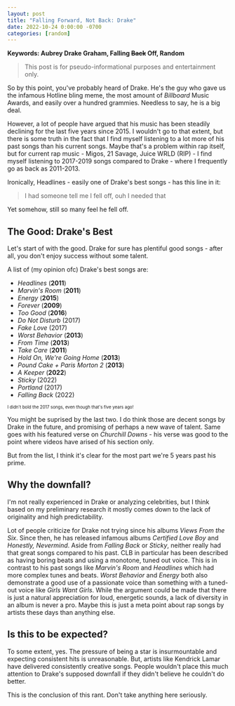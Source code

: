 ```yaml
---
layout: post
title: "Falling Forward, Not Back: Drake"
date: 2022-10-24 0:00:00 -0700
categories: [random]
---
```


<script src="https://cdn.mathjax.org/mathjax/latest/MathJax.js?config=TeX-AMS-MML_HTMLorMML" type="text/javascript"></script>

**Keywords: Aubrey Drake Graham, Falling ~~Back~~ Off, Random**

> This post is for pseudo-informational purposes and entertainment only.

So by this point, you've probably heard of Drake. He's the guy who gave us the infamous Hotline bling meme, the most amount of _Billboard_ Music Awards, and easily over a hundred grammies. Needless to say, he is a big deal.

However, a lot of people have argued that his music has been steadily declining for the last five years since 2015. I wouldn't go to that extent, but there is some truth in the fact that I find myself listening to a lot more of his past songs than his current songs. Maybe that's a problem within rap itself, but for current rap music - Migos, 21 Savage, Juice WRLD (RIP) - I find myself listening to 2017-2019 songs compared to Drake - where I frequently go as back as 2011-2013.

Ironically, Headlines - easily one of Drake's best songs - has this line in it:

> I had someone tell me I fell off, ouh I needed that

Yet somehow, still so many feel he fell off.

## The Good: Drake's Best

Let's start of with the good. Drake for sure has plentiful good songs - after all, you don't enjoy success without some talent.

A list of (my opinion ofc) Drake's best songs are:

- _Headlines_ (**2011**)
- _Marvin's Room_ (**2011**)
- _Energy_ (**2015**)
- _Forever_ (**2009**)
- _Too Good_ (**2016**)
- _Do Not Disturb_ (2017)
- _Fake Love_ (2017)
- _Worst Behavior_ (**2013**)
- _From Time_ (**2013**)
- _Take Care_ (**2011**)
- _Hold On, We're Going Home_ (**2013**)
- _Pound Cake + Paris Morton 2_ (**2013**)
- _A Keeper_ (**2022**)
- _Sticky_ (2022)
- _Portland_ (2017)
- _Falling Back_ (2022)

<sup><sub>I didn't bold the 2017 songs, even though that's five years ago!</sub></sup>

You might be suprised by the last two. I do think those are decent songs by Drake in the future, and promising of perhaps a new wave of talent. Same goes with his featured verse on _Churchill Downs_ - his verse was good to the point where videos have arised of his section only.

But from the list, I think it's clear for the most part we're 5 years past his prime.

## Why the downfall?

I'm not really experienced in Drake or analyzing celebrities, but I think based on my preliminary research it mostly comes down to the lack of originality and high predictability.

Lot of people criticize for Drake not trying since his albums _Views From the Six_. Since then, he has released infamous albums _Certified Love Boy_ and _Honestly, Nevermind_. Aside from _Falling Back_ or _Sticky_, neither really had that great songs compared to his past. CLB in particular has been described as having boring beats and using a monotone, tuned out voice. This is in contrast to his past songs like _Marvin's Room_ and _Headlines_ which had more complex tunes and beats. _Worst Behavior_ and _Energy_ both also demonstrate a good use of a passionate voice than something with a tuned-out voice like _Girls Want Girls_. While the argument could be made that there is just a natural appreciation for loud, energetic sounds, a lack of diversity in an album is never a pro. Maybe this is just a meta point about rap songs by artists these days than anything else.

## Is this to be expected?

To some extent, yes. The pressure of being a star is insurmountable and expecting consistent hits is unreasonable. But, artists like Kendrick Lamar have delivered consistently creative songs. People wouldn't place this much attention to Drake's supposed downfall if they didn't believe he couldn't do better.

This is the conclusion of this rant. Don't take anything here seriously.
